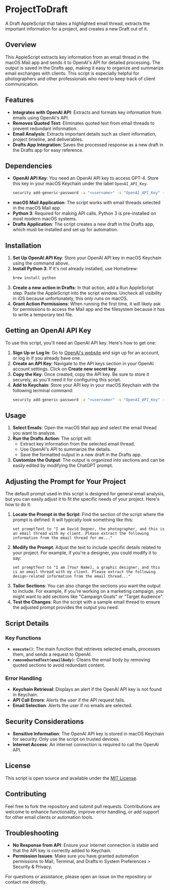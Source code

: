 # ProjectToDraft
A Draft AppleScript that takes a highlighted email thread, extracts the important information for a project, and creates a new Draft out of it.

## Overview

This AppleScript extracts key information from an email thread in the macOS Mail app and sends it to OpenAI's API for detailed processing. The output is saved in the Drafts app, making it easy to organize and summarize email exchanges with clients. This script is especially helpful for photographers and other professionals who need to keep track of client communication.

## Features

- **Integrates with OpenAI API**: Extracts and formats key information from emails using OpenAI's API.
- **Removes Quoted Text**: Eliminates quoted text from email threads to prevent redundant information.
- **Email Analysis**: Extracts important details such as client information, project timeline, and deliverables.
- **Drafts App Integration**: Saves the processed response as a new draft in the Drafts app for easy reference.

## Dependencies

- **OpenAI API Key**: You need an OpenAI API key to access GPT-4. Store this key in your macOS Keychain under the label `OpenAI_API_Key`.
  ```sh
  security add-generic-password -a "<username>" -s "OpenAI_API_Key" -w "<YOUR_OPENAI_API_KEY>"
  ```
- **macOS Mail Application**: The script works with email threads selected in the macOS Mail app.
- **Python 3**: Required for making API calls. Python 3 is pre-installed on most modern macOS systems.
- **Drafts Application**: The script creates a new draft in the Drafts app, which must be installed and set up for automation.

## Installation

1. **Set Up OpenAI API Key**: Store your OpenAI API key in macOS Keychain using the command above.
2. **Install Python 3**: If it's not already installed, use Homebrew:
   ```sh
   brew install python
   ```
3. **Create a new action in Drafts**: In that action, add a Run AppleScript step. Paste the AppleScript into the script window. Uncheck all visibility in iOS because unfortunately, this only runs on macOS.
4. **Grant Action Permissions**: When running the first time, it will likely ask for permissions to access the Mail app and the filesystem because it has to write a temporary text file.

## Getting an OpenAI API Key

To use this script, you'll need an OpenAI API key. Here's how to get one:

1. **Sign Up or Log In**: Go to [OpenAI's website](https://platform.openai.com/signup) and sign up for an account, or log in if you already have one.
2. **Create an API Key**: Navigate to the API keys section in your OpenAI account settings. Click on **Create new secret key**.
3. **Copy the Key**: Once created, copy the API key. Be sure to store it securely, as you'll need it for configuring this script.
4. **Add to Keychain**: Store your API key in your macOS Keychain with the following terminal command:
   ```sh
   security add-generic-password -a "<username>" -s "OpenAI_API_Key" -w "<YOUR_OPENAI_API_KEY>"
   ```

## Usage

1. **Select Emails**: Open the macOS Mail app and select the email thread you want to analyze.
2. **Run the Drafts Action**: The script will:
   - Extract key information from the selected email thread.
   - Use OpenAI's API to summarize the details.
   - Save the formatted output in a new draft in the Drafts app.
3. **Customize the Output**: The output is organized into sections and can be easily edited by modifying the ChatGPT prompt.

## Adjusting the Prompt for Your Project

The default prompt used in this script is designed for general email analysis, but you can easily adjust it to fit the specific needs of your project. Here's how to do it:

1. **Locate the Prompt in the Script**: Find the section of the script where the prompt is defined. It will typically look something like this:
   ```applescript
   set promptText to "I am David Degner, the photographer, and this is an email thread with my client. Please extract the following information from the email thread for me..."
   ```
2. **Modify the Prompt**: Adjust the text to include specific details related to your project. For example, if you're a designer, you could modify it to say:
   ```applescript
   set promptText to "I am [Your Name], a graphic designer, and this is an email thread with my client. Please extract the following design-related information from the email thread..."
   ```
3. **Tailor Sections**: You can also change the sections you want the output to include. For example, if you're working on a marketing campaign, you might want to add sections like "Campaign Goals" or "Target Audience".
4. **Test the Changes**: Run the script with a sample email thread to ensure the adjusted prompt provides the output you need.

## Script Details

### Key Functions

- **`execute()`**: The main function that retrieves selected emails, processes them, and sends a request to OpenAI.
- **`removeQuotedText(emailBody)`**: Cleans the email body by removing quoted sections to avoid redundant content.

### Error Handling

- **Keychain Retrieval**: Displays an alert if the OpenAI API key is not found in Keychain.
- **API Call Errors**: Alerts the user if the API request fails.
- **Email Selection**: Alerts the user if no emails are selected.

## Security Considerations

- **Sensitive Information**: The OpenAI API key is stored in macOS Keychain for security. Only use the script on trusted devices.
- **Internet Access**: An internet connection is required to call the OpenAI API.

## License

This script is open source and available under the [MIT License](https://opensource.org/licenses/MIT).

## Contributing

Feel free to fork the repository and submit pull requests. Contributions are welcome to enhance functionality, improve error handling, or add support for other email clients or automation tools.

## Troubleshooting

- **No Response from API**: Ensure your internet connection is stable and that the API key is correctly added to Keychain.
- **Permission Issues**: Make sure you have granted automation permissions to Mail, Terminal, and Drafts in System Preferences > Security & Privacy.

For questions or assistance, please open an issue on the repository or contact me directly.
